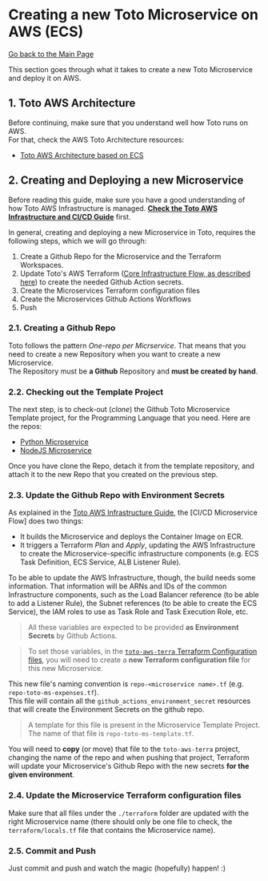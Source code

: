 # Creating a new Toto Microservice on AWS (ECS)
[Go back to the Main Page](../../README.md) <br>

This section goes through what it takes to create a new Toto Microservice and deploy it on AWS.

## 1. Toto AWS Architecture

Before continuing, make sure that you understand well how Toto runs on AWS. <br>
For that, check the AWS Toto Architecture resources: 
* [Toto AWS Architecture based on ECS]()

## 2. Creating and Deploying a new Microservice

Before reading this guide, make sure you have a good understanding of how Toto AWS Infrastructure is managed. **[Check the Toto AWS Infrastructure and CI/CD Guide](./aws.md)** first.

In general, creating and deploying a new Microservice in Toto, requires the following steps, which we will go through: 
1. Create a Github Repo for the Microservice and the Terraform Workspaces.
2. Update Toto's AWS Terraform ([Core Infrastructure Flow, as described here](../infra-cicd/aws/aws.md#11-core-infrastructure-flow)) to create the needed Github Action secrets. 
3. Create the Microservices Terraform configuration files
4. Create the Microservices Github Actions Workflows
5. Push

### 2.1. Creating a Github Repo 
Toto follows the pattern *One-repo per Micrservice*. That means that you need to create a new Repository when you want to create a new Microservice.<br>
The Repository must be **a Github** Repository and **must be created by hand**. 

### 2.2. Checking out the Template Project 
The next step, is to check-out (*clone*) the Github Toto Microservice Template project, for the Programming Language that you need. Here are the repos: 
* [Python Microservice]()
* [NodeJS Microservice]()

Once you have clone the Repo, detach it from the template repository, and attach it to the new Repo that you created on the previous step.

### 2.3. Update the Github Repo with Environment Secrets
As explained in the [Toto AWS Infrastructure Guide](../infra-cicd/aws/aws.md), the [CI/CD Microservice Flow] does two things: 
* It builds the Microservice and deploys the Container Image on ECR.
* It triggers a Terraform *Plan* and *Apply*, updating the AWS Infrastructure to create the Microservice-specific infrastructure components (e.g. ECS Task Definition, ECS Service, ALB Listener Rule).

To be able to update the AWS Infrastructure, though, the build needs some information. That information will be ARNs and IDs of the common Infrastructure components, such as the Load Balancer reference (to be able to add a Listener Rule), the Subnet references (to be able to create the ECS Service), the IAM roles to use as Task Role and Task Execution Role, etc.

> All these variables are expected to be provided **as Environment Secrets** by Github Actions.

> To set those variables, in the [`toto-aws-terra` Terraform Configuration files](https://github.com/nicolasances/toto-aws-terra), you will need to create a **new Terraform configuration file** for this new Microservice.

This new file's naming convention is `repo-<microservice name>.tf` (e.g. `repo-toto-ms-expenses.tf`). <br>
This file will contain all the `github_actions_environment_secret` resources that will create the Environment Secrets on the github repo. <br>

> A template for this file is present in the Microservice Template Project.<br>
The name of that file is `repo-toto-ms-template.tf`. 

You will need to **copy** (or move) that file to the `toto-aws-terra` project, changing the name of the repo and when pushing that project, Terraform will update your Microservice's Github Repo with the new secrets **for the given environment**.

### 2.4. Update the Microservice Terraform configuration files
Make sure that all files under the `./terraform` folder are updated with the right Microservice name (there should only be one file to check, the `terraform/locals.tf` file that contains the Microservice name).

### 2.5. Commit and Push
Just commit and push and watch the magic (hopefully) happen! :)